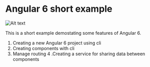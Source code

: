 # Angular 6 short example

![Alt text](/screenshot.png?raw=true "Screenshot")

This is a short example demostating some features of Angular 6.

1. Creating a new Angular 6 project using cli
2. Creating components with cli
3. Manage routing
4 .Creating a service for sharing data between components

